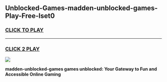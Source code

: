 
## Unblocked-Games-madden-unblocked-games-Play-Free-lset0
<h3>
<a href="https://premium76.site?title=madden-unblocked-games&ref=22A">CLICK TO PLAY</a></h3>
<hr>

<h3>
<a href="https://premium76.site?title=madden-unblocked-games&ref=22A">CLICK 2 PLAY</a>
  
</h3>

<a href="https://premium76.site?title=madden-unblocked-games&ref=22A"><img src="https://clearcache.store/games.png"></a>


**madden-unblocked-games games unblocked: Your Gateway to Fun and Accessible Online Gaming**
